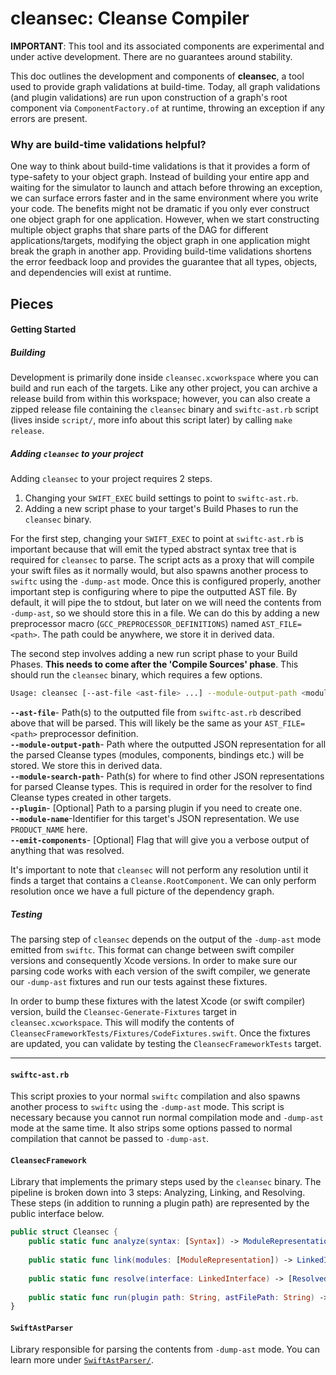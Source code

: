 
# cleansec: Cleanse Compiler

**IMPORTANT**: This tool and its associated components are experimental and under active development. There are no guarantees around stability.


This doc outlines the development and components of **cleansec**, a tool used to provide graph validations at build-time. Today, all graph validations (and plugin validations) are run upon construction of a graph's root component via `ComponentFactory.of` at runtime, throwing an exception if any errors are present.

### Why are build-time validations helpful?
One way to think about build-time validations is that it provides a form of type-safety to your object graph.  Instead of building your entire app and waiting for the simulator to launch and attach before throwing an exception, we can surface errors faster and in the same environment where you write your code. The benefits might not be dramatic if you only ever construct one object graph for one application. However, when we start constructing multiple object graphs that share parts of the DAG for different applications/targets, modifying the object graph in one application might break the graph in another app. Providing build-time validations shortens the error feedback loop and provides the guarantee that all types, objects, and dependencies will exist at runtime.

## Pieces
#### Getting Started
##### Building
Development is primarily done inside `cleansec.xcworkspace` where you can build and run each of the targets. Like any other project, you can archive a release build from within this workspace; however, you can also create a zipped release file containing the `cleansec` binary and `swiftc-ast.rb` script (lives inside `script/`, more info about this script later) by calling `make release`. 

##### Adding `cleansec` to your project
Adding `cleansec` to your project requires 2 steps.
1. Changing your `SWIFT_EXEC` build settings to point to `swiftc-ast.rb`.
2. Adding a new script phase to your target's Build Phases to run the `cleansec` binary.

For the first step, changing your `SWIFT_EXEC` to point at `swiftc-ast.rb` is important because that will emit the typed abstract syntax tree that is required for `cleansec` to parse. The script acts as a proxy that will compile your swift files as it normally would, but also spawns another process to `swiftc` using the `-dump-ast` mode. Once this is configured properly, another important step is configuring where to pipe the outputted AST file. By default, it will pipe the to stdout, but later on we will need the contents from `-dump-ast`, so we should store this in a file. We can do this by adding a new preprocessor macro (`GCC_PREPROCESSOR_DEFINITIONS`) named `AST_FILE=<path>`. The path could be anywhere, we store it in derived data.

The second step involves adding a new run script phase to your Build Phases. __This needs to come after the 'Compile Sources' phase__. This should run the `cleansec` binary, which requires a few options.
```bash
Usage: cleansec [--ast-file <ast-file> ...] --module-output-path <module-output-path> [--module-search-path <module-search-path> ...] [--plugin <plugin>] --module-name <module-name> [--emit-components]
```
__`--ast-file`__- Path(s) to the outputted file from `swiftc-ast.rb` described above that will be parsed. This will likely be the same as your `AST_FILE=<path>` preprocessor definition.  
__`--module-output-path`__- Path where the outputted JSON representation for all the parsed Cleanse types (modules, components, bindings etc.) will be stored. We store this in derived data.  
__`--module-search-path`__- Path(s) for where to find other JSON representations for parsed Cleanse types. This is required in order for the resolver to find Cleanse types created in other targets.  
__`--plugin`__- [Optional] Path to a parsing plugin if you need to create one.  
__`--module-name`__-Identifier for this target's JSON representation. We use `PRODUCT_NAME` here.  
__`--emit-components`__- [Optional] Flag that will give you a verbose output of anything that was resolved.  

It's important to note that `cleansec` will not perform any resolution until it finds a target that contains a `Cleanse.RootComponent`. We can only perform resolution once we have a full picture of the dependency graph.

##### Testing
The parsing step of `cleansec` depends on the output of the `-dump-ast` mode emitted from `swiftc`. This format can change between swift compiler versions and consequently Xcode versions. In order to make sure our parsing code works with each version of the swift compiler, we generate our `-dump-ast` fixtures and run our tests against these fixtures.

In order to bump these fixtures with the latest Xcode (or swift compiler) version, build the `Cleansec-Generate-Fixtures` target in `cleansec.xcworkspace`. This will modify the contents of `CleansecFrameworkTests/Fixtures/CodeFixtures.swift`. Once the fixtures are updated, you can validate by testing the `CleansecFrameworkTests` target.

---
#### `swiftc-ast.rb`
This script proxies to your normal `swiftc` compilation and also spawns another process to `swiftc` using the `-dump-ast` mode. This script is necessary because you cannot run normal compilation mode and `-dump-ast` mode at the same time. It also strips some options passed to normal compilation that cannot be passed to `-dump-ast`.

#### `CleansecFramework`
Library that implements the primary steps used by the `cleansec` binary. The pipeline is broken down into 3 steps: Analyzing, Linking, and Resolving. These steps (in addition to running a plugin path) are represented by the public interface below.

```swift
public struct Cleansec {
    public static func analyze(syntax: [Syntax]) -> ModuleRepresentation
    
    public static func link(modules: [ModuleRepresentation]) -> LinkedInterface
    
    public static func resolve(interface: LinkedInterface) -> [ResolvedComponent]
    
    public static func run(plugin path: String, astFilePath: String) -> ModuleRepresentation?
}
```

#### `SwiftAstParser`
Library responsible for parsing the contents from `-dump-ast` mode. You can learn more under [`SwiftAstParser/`](https://github.com/square/Cleanse/tree/master/cleansec/SwiftAstParser).

